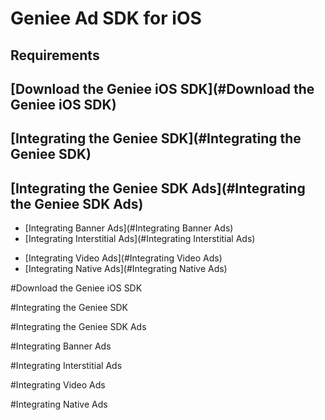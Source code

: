 Geniee Ad SDK for iOS
=====================

Requirements
------------

[Download the Geniee iOS SDK](#Download the Geniee iOS SDK)
---------------------------

[Integrating the Geniee SDK](#Integrating the Geniee SDK)
--------------------------

[Integrating the Geniee SDK Ads](#Integrating the Geniee SDK Ads)
-------------------------------
- [Integrating Banner Ads](#Integrating Banner Ads)
- [Integrating Interstitial Ads](#Integrating Interstitial Ads)
* [Integrating Video Ads](#Integrating Video Ads)
* [Integrating Native Ads](#Integrating Native Ads)

#Download the Geniee iOS SDK

#Integrating the Geniee SDK

#Integrating the Geniee SDK Ads

#Integrating Banner Ads

#Integrating Interstitial Ads

#Integrating Video Ads

#Integrating Native Ads
